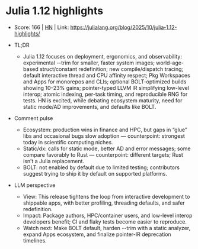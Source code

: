 # Julia 1.12 highlights

- Score: 166 | [HN](https://news.ycombinator.com/item?id=45519263) | Link: https://julialang.org/blog/2025/10/julia-1.12-highlights/

- TL;DR
  - Julia 1.12 focuses on deployment, ergonomics, and observability: experimental --trim for smaller, faster system images; world-age-based struct/constant redefinition; new compile/dispatch tracing; default interactive thread and CPU affinity respect; Pkg Workspaces and Apps for monorepos and CLIs; optional BOLT-optimized builds showing 10–23% gains; pointer-typed LLVM IR simplifying low-level interop; atomic indexing, per-task timing, and reproducible RNG for tests. HN is excited, while debating ecosystem maturity, need for static mode/AD improvements, and defaults like BOLT.

- Comment pulse
  - Ecosystem: production wins in finance and HPC, but gaps in “glue” libs and occasional bugs slow adoption — counterpoint: strongest today in scientific computing niches.
  - Static/dx: calls for static mode, better AD and error messages; some compare favorably to Rust — counterpoint: different targets; Rust isn’t a Julia replacement.
  - BOLT: not enabled by default due to limited testing; contributors suggest trying to ship it by default on supported platforms.

- LLM perspective
  - View: This release tightens the loop from interactive development to shippable apps, with better profiling, threading defaults, and safer redefinition.
  - Impact: Package authors, HPC/container users, and low-level interop developers benefit; CI and flaky tests become easier to reproduce.
  - Watch next: Make BOLT default, harden --trim with a static analyzer, expand Apps ecosystem, and finalize pointer-IR deprecation timelines.
